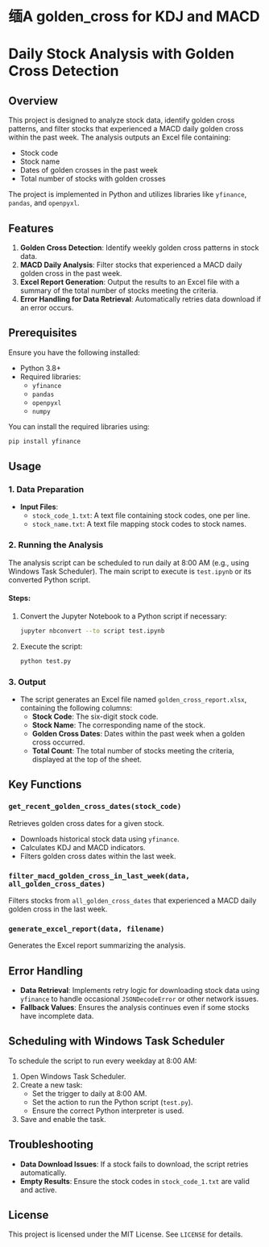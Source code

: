 # 缅A golden_cross for KDJ and MACD
# Daily Stock Analysis with Golden Cross Detection

## Overview
This project is designed to analyze stock data, identify golden cross patterns, and filter stocks that experienced a MACD daily golden cross within the past week. The analysis outputs an Excel file containing:
- Stock code
- Stock name
- Dates of golden crosses in the past week
- Total number of stocks with golden crosses

The project is implemented in Python and utilizes libraries like `yfinance`, `pandas`, and `openpyxl`.

## Features
1. **Golden Cross Detection**: Identify weekly golden cross patterns in stock data.
2. **MACD Daily Analysis**: Filter stocks that experienced a MACD daily golden cross in the past week.
3. **Excel Report Generation**: Output the results to an Excel file with a summary of the total number of stocks meeting the criteria.
4. **Error Handling for Data Retrieval**: Automatically retries data download if an error occurs.

## Prerequisites
Ensure you have the following installed:
- Python 3.8+
- Required libraries:
  - `yfinance`
  - `pandas`
  - `openpyxl`
  - `numpy`

You can install the required libraries using:
```bash
pip install yfinance
```

## Usage

### 1. Data Preparation
- **Input Files**:
  - `stock_code_1.txt`: A text file containing stock codes, one per line.
  - `stock_name.txt`: A text file mapping stock codes to stock names.

### 2. Running the Analysis
The analysis script can be scheduled to run daily at 8:00 AM (e.g., using Windows Task Scheduler). The main script to execute is `test.ipynb` or its converted Python script.

#### Steps:
1. Convert the Jupyter Notebook to a Python script if necessary:
   ```bash
   jupyter nbconvert --to script test.ipynb
   ```
2. Execute the script:
   ```bash
   python test.py
   ```

### 3. Output
- The script generates an Excel file named `golden_cross_report.xlsx`, containing the following columns:
  - **Stock Code**: The six-digit stock code.
  - **Stock Name**: The corresponding name of the stock.
  - **Golden Cross Dates**: Dates within the past week when a golden cross occurred.
  - **Total Count**: The total number of stocks meeting the criteria, displayed at the top of the sheet.

## Key Functions
### `get_recent_golden_cross_dates(stock_code)`
Retrieves golden cross dates for a given stock.
- Downloads historical stock data using `yfinance`.
- Calculates KDJ and MACD indicators.
- Filters golden cross dates within the last week.

### `filter_macd_golden_cross_in_last_week(data, all_golden_cross_dates)`
Filters stocks from `all_golden_cross_dates` that experienced a MACD daily golden cross in the last week.

### `generate_excel_report(data, filename)`
Generates the Excel report summarizing the analysis.

## Error Handling
- **Data Retrieval**: Implements retry logic for downloading stock data using `yfinance` to handle occasional `JSONDecodeError` or other network issues.
- **Fallback Values**: Ensures the analysis continues even if some stocks have incomplete data.

## Scheduling with Windows Task Scheduler
To schedule the script to run every weekday at 8:00 AM:
1. Open Windows Task Scheduler.
2. Create a new task:
   - Set the trigger to daily at 8:00 AM.
   - Set the action to run the Python script (`test.py`).
   - Ensure the correct Python interpreter is used.
3. Save and enable the task.

## Troubleshooting
- **Data Download Issues**: If a stock fails to download, the script retries automatically.
- **Empty Results**: Ensure the stock codes in `stock_code_1.txt` are valid and active.

## License
This project is licensed under the MIT License. See `LICENSE` for details.


